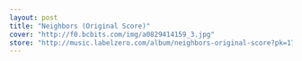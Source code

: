 ```yaml
---
layout: post
title: "Neighbors (Original Score)"
cover: "http://f0.bcbits.com/img/a0829414159_3.jpg"
store: "http://music.labelzero.com/album/neighbors-original-score?pk=170"
---
```

